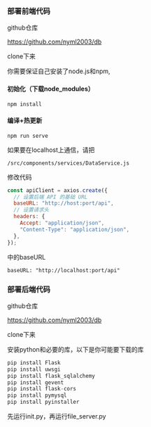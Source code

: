 ### 部署前端代码

github仓库

https://github.com/nyml2003/db

clone下来

你需要保证自己安装了node.js和npm,

#### 初始化（下载node_modules）
```
npm install
```

#### 编译+热更新
```
npm run serve
```

如果要在localhost上通信，请把

```
/src/components/services/DataService.js
```
修改代码
```javascript
const apiClient = axios.create({
  // 设置后端 API 的基础 URL
  baseURL: "http://host:port/api",
  // 设置请求头
  headers: {
    Accept: "application/json",
    "Content-Type": "application/json",
  },
});
```
中的baseURL
```
baseURL: "http://localhost:port/api"
```

### 部署后端代码

github仓库

https://github.com/nyml2003/db

clone下来

安装python和必要的库，以下是你可能要下载的库
```python
pip install Flask
pip install uwsgi
pip install flask_sqlalchemy
pip install gevent
pip install flask-cors
pip install pymysql
pip install pyinstaller
```

先运行init.py，再运行file_server.py